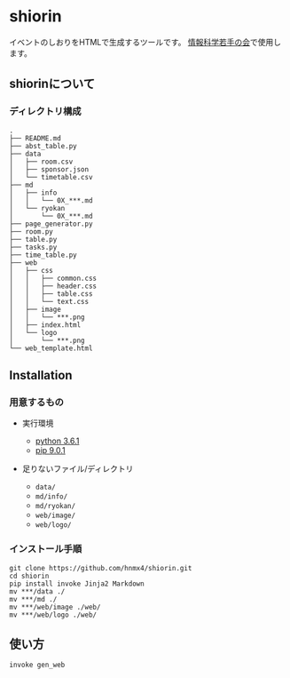 # shiorin

イベントのしおりをHTMLで生成するツールです。
[情報科学若手の会](wakate.org)で使用します。

## shiorinについて

### ディレクトリ構成
```
.
├── README.md
├── abst_table.py
├── data
│   ├── room.csv
│   ├── sponsor.json
│   └── timetable.csv
├── md
│   ├── info
│   │   └── 0X_***.md
│   └── ryokan
│       └── 0X_***.md
├── page_generator.py
├── room.py
├── table.py
├── tasks.py
├── time_table.py
├── web
│   ├── css
│   │   ├── common.css
│   │   ├── header.css
│   │   ├── table.css
│   │   └── text.css
│   ├── image
│   │   └── ***.png
│   ├── index.html
│   └── logo
│       └── ***.png
└── web_template.html
```

## Installation

### 用意するもの

- 実行環境
    - [python 3.6.1](https://www.python.org/downloads/)
    - [pip 9.0.1](https://pip.pypa.io/en/stable/installing/)

- 足りないファイル/ディレクトリ
    - `data/`
    - `md/info/`
    - `md/ryokan/`
    - `web/image/`
    - `web/logo/`

### インストール手順

```
git clone https://github.com/hnmx4/shiorin.git
cd shiorin
pip install invoke Jinja2 Markdown
mv ***/data ./
mv ***/md ./
mv ***/web/image ./web/
mv ***/web/logo ./web/
```

## 使い方

```
invoke gen_web
```
